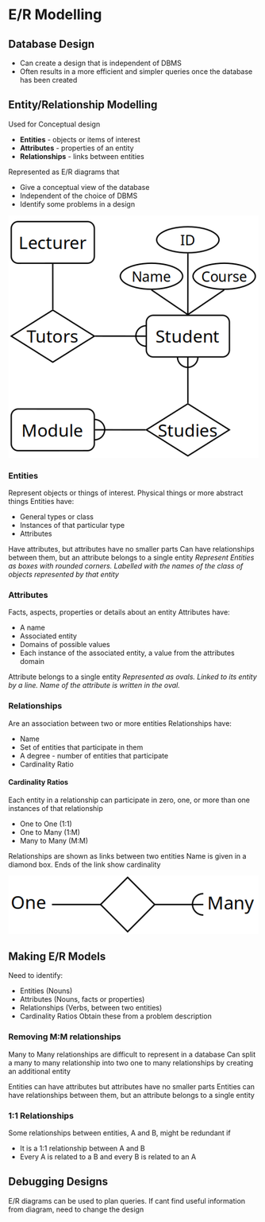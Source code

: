 # E/R Modelling
## Database Design
- Can create a design that is independent of DBMS
- Often results in a more efficient and simpler queries once the database has been created
## Entity/Relationship Modelling
Used for Conceptual design
- **Entities** - objects or items of interest
- **Attributes** - properties of an entity
-  **Relationships** - links between entities

Represented as E/R diagrams that
- Give a conceptual view of the database
- Independent of the choice of DBMS
- Identify some problems in a design

![3f2d7a96d4f0591da7e7d526b8fae8d0.png](../_resources/3f2d7a96d4f0591da7e7d526b8fae8d0-2.png)

### Entities
Represent objects or things of interest. Physical things or more abstract things
Entities have:
- General types or class
- Instances of that particular type
- Attributes

Have attributes, but attributes have no smaller parts
Can have relationships between them, but an attribute belongs to a single entity
*Represent Entities as boxes with rounded corners. Labelled with the names of the class of objects represented by that entity*

### Attributes
Facts, aspects, properties or details about an entity
Attributes have:
- A name
- Associated entity
- Domains of possible values
- Each instance of the associated entity, a value from the attributes domain

Attribute belongs to a single entity
*Represented as ovals. Linked to its entity by a line. Name of the attribute is written in the oval.*

### Relationships
Are an association between two or more entities
Relationships have:
- Name
- Set of entities that participate in them
- A degree - number of entities that participate
- Cardinality Ratio

#### Cardinality Ratios
Each entity in a relationship can participate in zero, one, or more than one instances of that relationship
- One to One (1:1)
- One to Many (1:M)
- Many to Many (M:M)

Relationships are shown as links between two entities
Name is given in a diamond box. Ends of the link show cardinality 

![Screenshot_20220207_231359.png](../_resources/Screenshot_20220207_231359-2.png)

## Making E/R Models
Need to identify:
- Entities (Nouns)
- Attributes (Nouns, facts or properties)
- Relationships (Verbs, between two entities)
- Cardinality Ratios
Obtain these from a problem description

### Removing M:M relationships
Many to Many relationships are difficult to represent in a database
Can split a many to many relationship into two one to many relationships by creating an additional entity

Entities can have attributes but attributes have no smaller parts
Entities can have relationships between them, but an attribute belongs to a single entity  

### 1:1 Relationships
Some relationships between entities, A and B, might be redundant if
- It is a 1:1 relationship between A and B
- Every A is related to a B and every B is related to an A

## Debugging Designs
E/R diagrams can be used to plan queries. If cant find useful information from diagram, need to change the design
